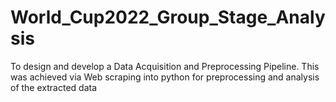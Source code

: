 # World_Cup2022_Group_Stage_Analysis
To design and develop a Data Acquisition and Preprocessing Pipeline. This was achieved via Web scraping into python for preprocessing and analysis of the extracted data
